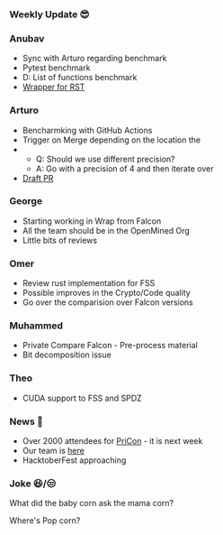 ### Weekly Update :sunglasses:

### Anubav

* Sync with Arturo regarding benchmark
* Pytest benchmark
* D: List of functions benchmark
* [Wrapper for RST](https://github.com/OpenMined/PySyft/pull/4522)

### Arturo

* Bencharmking with GitHub Actions
* Trigger on Merge depending on the location the
* * Q: Should we use different precision?
  * A: Go with a precision of 4 and then iterate over
* [Draft PR](https://github.com/OpenMined/PySyft/pull/4563)

### George

* Starting working in Wrap from Falcon
* All the team should be in the OpenMined Org
* Little bits of reviews

### Omer

* Review rust implementation for FSS
* Possible improves in the Crypto/Code quality
* Go over the comparision over Falcon versions

### Muhammed

* Private Compare Falcon - Pre-process material
* Bit decomposition issue

### Theo
* CUDA support to FSS and SPDZ

### News :newspaper:

* Over 2000 attendees for [PriCon](https://pricon.openmined.org) - it is next week
* Our team is [here](https://github.com/OpenMined/Roadmap/tree/master/cryptography/smpc)
* HacktoberFest approaching

### Joke :laughing:/:unamused:

What did the baby corn ask the mama corn?

Where's Pop corn?
